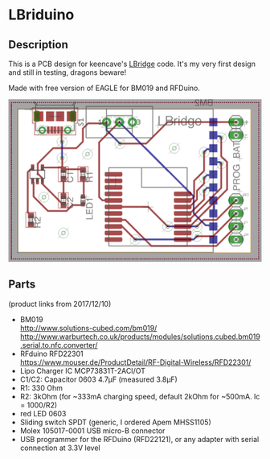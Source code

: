 # LBriduino
## Description
This is a PCB design for keencave's [LBridge](https://github.com/keencave/LBridge) code. It's my very first design and still in testing, dragons beware!

Made with free version of EAGLE for BM019 and RFDuino.

![PCB screenshot](https://raw.githubusercontent.com/chaosbiber/LBriduino/master/pcb.png)

## Parts
(product links from 2017/12/10)

* BM019  
http://www.solutions-cubed.com/bm019/  
http://www.warburtech.co.uk/products/modules/solutions.cubed.bm019.serial.to.nfc.converter/
* RFduino RFD22301  
https://www.mouser.de/ProductDetail/RF-Digital-Wireless/RFD22301/
* Lipo Charger IC MCP73831T-2ACI/OT
* C1/C2: Capacitor 0603 4.7µF (measured 3.8µF)
* R1: 330 Ohm
* R2: 3kOhm (for ~333mA charging speed, default 2kOhm for ~500mA. Ic = 1000/R2)
* red LED 0603
* Sliding switch SPDT (generic, I ordered Apem MHSS1105)
* Molex 105017-0001 USB micro-B connector
* USB programmer for the RFDuino (RFD22121), or any adapter with serial connection at 3.3V level